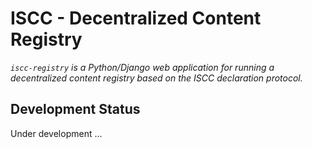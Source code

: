 # ISCC - Decentralized Content Registry

*`iscc-registry` is a Python/Django web application for running a decentralized content registry
based on the ISCC declaration protocol.*


## Development Status

Under development ...
